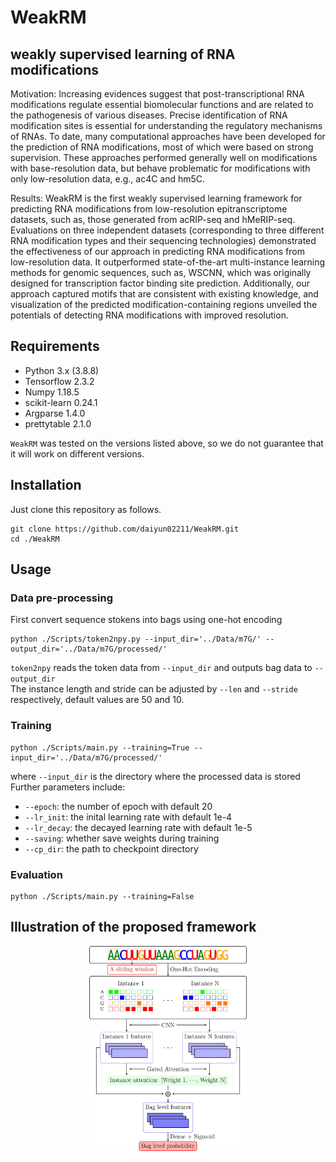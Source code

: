 # WeakRM
## weakly supervised learning of RNA modifications
Motivation: Increasing evidences suggest that post-transcriptional RNA modifications
regulate essential biomolecular functions and are related to the pathogenesis of various
diseases. Precise identification of RNA modification sites is essential for understanding
the regulatory mechanisms of RNAs. To date, many computational approaches have
been developed for the prediction of RNA modifications, most of which were based on
strong supervision. These approaches performed generally well on modifications with
base-resolution data, but behave problematic for modifications with only low-resolution
data, e.g., ac4C and hm5C.

Results: WeakRM is the first weakly supervised learning framework for predicting
RNA modifications from low-resolution epitranscriptome datasets, such as, those
generated from acRIP-seq and hMeRIP-seq. Evaluations on three independent datasets
(corresponding to three different RNA modification types and their sequencing technologies)
demonstrated the effectiveness of our approach in predicting RNA modifications from
low-resolution data. It outperformed state-of-the-art multi-instance learning methods for
genomic sequences, such as, WSCNN, which was originally designed for transcription
factor binding site prediction. Additionally, our approach captured motifs that are consistent
with existing knowledge, and visualization of the predicted modification-containing
regions unveiled the potentials of detecting RNA modifications with improved resolution.
## Requirements
- Python 3.x (3.8.8)
- Tensorflow 2.3.2
- Numpy 1.18.5
- scikit-learn 0.24.1
- Argparse 1.4.0
- prettytable 2.1.0  
  
``WeakRM`` was tested on the versions listed above, so we do not guarantee that it will work on different versions.
## Installation
Just clone this repository as follows.
```
git clone https://github.com/daiyun02211/WeakRM.git
cd ./WeakRM
```
## Usage
### Data pre-processing
First convert sequence stokens into bags using one-hot encoding
```
python ./Scripts/token2npy.py --input_dir='../Data/m7G/' --output_dir='../Data/m7G/processed/'
```
``token2npy`` reads the token data from ``--input_dir`` and outputs bag data to ``--output_dir``  
The instance length and stride can be adjusted by ``--len`` and ``--stride`` respectively, default values are 50 and 10.
### Training
```
python ./Scripts/main.py --training=True --input_dir='../Data/m7G/processed/'
```
where ``--input_dir`` is the directory where the processed data is stored  
Further parameters include:
- ``--epoch``: the number of epoch with default 20
- ``--lr_init``: the inital learning rate with default 1e-4
- ``--lr_decay``: the decayed learning rate with default 1e-5
- ``--saving``: whether save weights during training
- ``--cp_dir``: the path to checkpoint directory
### Evaluation
```
python ./Scripts/main.py --training=False 
```
## Illustration of the proposed framework
<p align="center">
  <img src="https://github.com/daiyun02211/WeakRM/blob/main/Img/net.jpg" width="50%" align="middle"/>
</p>  
